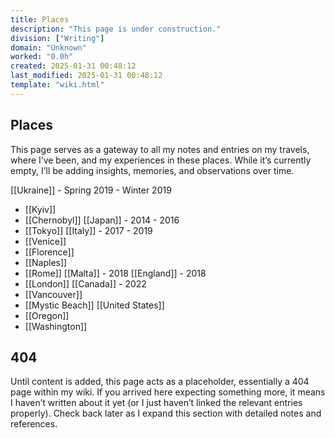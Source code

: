 ```yaml
---
title: Places
description: "This page is under construction."
division: ["Writing"]
domain: "Unknown"
worked: "0.0h"
created: 2025-01-31 00:48:12
last_modified: 2025-01-31 00:48:12
template: "wiki.html"
---
```


## Places

This page serves as a gateway to all my notes and entries on my travels, where I’ve been, and my experiences in these places. While it’s currently empty, I’ll be adding insights, memories, and observations over time.

[[Ukraine]] - Spring 2019 - Winter 2019
- [[Kyiv]]
- [[Chernobyl]]
[[Japan]] - 2014 - 2016
- [[Tokyo]]
[[Italy]] - 2017 - 2019
- [[Venice]]
- [[Florence]]
- [[Naples]]
- [[Rome]]
[[Malta]] - 2018
[[England]] - 2018
- [[London]]
[[Canada]] - 2022
- [[Vancouver]]
- [[Mystic Beach]]
[[United States]]
- [[Oregon]]
- [[Washington]]


## 404
Until content is added, this page acts as a placeholder, essentially a 404 page within my wiki. If you arrived here expecting something more, it means I haven’t written about it yet (or I just haven’t linked the relevant entries properly). Check back later as I expand this section with detailed notes and references.